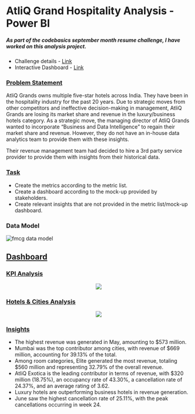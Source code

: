 # AtliQ Grand Hospitality Analysis - Power BI
##### As part of the codebasics september month resume challenge, I have worked on this analysis project.
- Challenge details - [Link](https://codebasics.io/challenge/codebasics-resume-project-challenge/4)
- Interactive Dashboard - [Link](https://app.powerbi.com/reportEmbed?reportId=58fdb25d-107f-4749-bb34-be6758bebad7&autoAuth=true&ctid=6fe72367-5550-451c-bc07-f68f54a96e01)
### <ins> Problem Statement </ins>
AtliQ Grands owns multiple five-star hotels across India. They have been in the hospitality industry for the past 20 years. Due to strategic moves from other competitors and ineffective decision-making in management, AtliQ Grands are losing its market share and revenue in the luxury/business hotels category. As a strategic move, the managing director of AtliQ Grands wanted to incorporate “Business and Data Intelligence” to regain their market share and revenue. However, they do not have an in-house data analytics team to provide them with these insights.

Their revenue management team had decided to hire a 3rd party service provider to provide them with insights from their historical data.
### <ins> Task </ins> 
- Create the metrics according to the metric list.
- Create a dashboard according to the mock-up provided by stakeholders.
- Create relevant insights that are not provided in the metric list/mock-up dashboard.
### Data Model

![fmcg data model](https://github.com/user-attachments/assets/bbfe67b0-090d-4d47-89f0-97b414ca73db)

## <ins> Dashboard </ins>
### <ins> KPI Analysis </ins> 
<div align="center">
  <img src = "https://github.com/user-attachments/assets/99abb171-28d2-4fa3-88ee-69d1296e6582"



>
</div>


### <ins>  Hotels & Cities Analysis </ins> 
<div align="center">
  <img src = "https://github.com/user-attachments/assets/a303e8cd-c334-4768-8b82-d17aa7d544d6"

>
</div>



### <ins> Insights </ins>
- The highest revenue was generated in May, amounting to $573 million.
- Mumbai was the top contributor among cities, with revenue of $669 million, accounting for 39.13% of the total.
- Among room categories, Elite generated the most revenue, totaling $560 million and representing 32.79% of the overall revenue.
- AtliQ Exotica is the leading contributor in terms of revenue, with $320 million (18.75%), an occupancy rate of 43.30%, a cancellation rate of 24.37%, and an average rating of 3.62.
- Luxury hotels are outperforming business hotels in revenue generation.
- June saw the highest cancellation rate of 25.11%, with the peak cancellations occurring in week 24.
  
